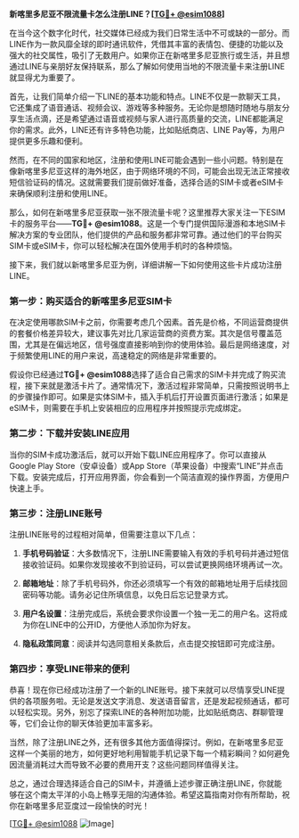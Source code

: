 **新喀里多尼亚不限流量卡怎么注册LINE？[[TG💪+ @esim1088](https://t.me/s/esim1088)]**

在当今这个数字化时代，社交媒体已经成为我们日常生活中不可或缺的一部分。而LINE作为一款风靡全球的即时通讯软件，凭借其丰富的表情包、便捷的功能以及强大的社交属性，吸引了无数用户。如果你正在新喀里多尼亚旅行或生活，并且想通过LINE与亲朋好友保持联系，那么了解如何使用当地的不限流量卡来注册LINE就显得尤为重要了。

首先，让我们简单介绍一下LINE的基本功能和特点。LINE不仅是一款聊天工具，它还集成了语音通话、视频会议、游戏等多种服务。无论你是想随时随地与朋友分享生活点滴，还是希望通过语音或视频与家人进行高质量的交流，LINE都能满足你的需求。此外，LINE还有许多特色功能，比如贴纸商店、LINE Pay等，为用户提供更多乐趣和便利。

然而，在不同的国家和地区，注册和使用LINE可能会遇到一些小问题。特别是在像新喀里多尼亚这样的海外地区，由于网络环境的不同，可能会出现无法正常接收短信验证码的情况。这就需要我们提前做好准备，选择合适的SIM卡或者eSIM卡来确保顺利注册和使用LINE。

那么，如何在新喀里多尼亚获取一张不限流量卡呢？这里推荐大家关注一下ESIM卡的服务平台——**TG💪+ @esim1088**。这是一个专门提供国际漫游和本地SIM卡解决方案的专业团队，他们提供的产品和服务都非常可靠。通过他们的平台购买SIM卡或eSIM卡，你可以轻松解决在国外使用手机时的各种烦恼。

接下来，我们就以新喀里多尼亚为例，详细讲解一下如何使用这些卡片成功注册LINE。

### 第一步：购买适合的新喀里多尼亚SIM卡

在决定使用哪款SIM卡之前，你需要考虑几个因素。首先是价格，不同运营商提供的套餐价格差异较大，建议事先对比几家运营商的资费方案。其次是信号覆盖范围，尤其是在偏远地区，信号强度直接影响到你的使用体验。最后是网络速度，对于频繁使用LINE的用户来说，高速稳定的网络是非常重要的。

假设你已经通过**TG💪+ @esim1088**选择了适合自己需求的SIM卡并完成了购买流程，接下来就是激活卡片了。通常情况下，激活过程非常简单，只需按照说明书上的步骤操作即可。如果是实体SIM卡，插入手机后打开设置页面进行激活；如果是eSIM卡，则需要在手机上安装相应的应用程序并按照提示完成绑定。

### 第二步：下载并安装LINE应用

当你的SIM卡成功激活后，就可以开始下载LINE应用程序了。你可以直接从Google Play Store（安卓设备）或App Store（苹果设备）中搜索“LINE”并点击下载。安装完成后，打开应用界面，你会看到一个简洁直观的操作界面，方便用户快速上手。

### 第三步：注册LINE账号

注册LINE账号的过程相对简单，但需要注意以下几点：

1. **手机号码验证**：大多数情况下，注册LINE需要输入有效的手机号码并通过短信接收验证码。如果你发现接收不到验证码，可以尝试更换网络环境再试一次。
   
2. **邮箱地址**：除了手机号码外，你还必须填写一个有效的邮箱地址用于后续找回密码等功能。请务必记住所填信息，以免日后忘记登录方式。

3. **用户名设置**：注册完成后，系统会要求你设置一个独一无二的用户名。这将成为你在LINE中的公开ID，方便他人添加你为好友。

4. **隐私政策同意**：阅读并勾选同意相关条款后，点击提交按钮即可完成注册。

### 第四步：享受LINE带来的便利

恭喜！现在你已经成功注册了一个新的LINE账号。接下来就可以尽情享受LINE提供的各项服务啦。无论是发送文字消息、发送语音留言，还是发起视频通话，都可以轻松实现。另外，别忘了探索LINE的各种附加功能，比如贴纸商店、群聊管理等，它们会让你的聊天体验更加丰富多彩。

当然，除了注册LINE之外，还有很多其他方面值得探讨。例如，在新喀里多尼亚这样一个美丽的地方，如何更好地利用智能手机记录下每一个精彩瞬间？如何避免因流量消耗过大而导致不必要的费用开支？这些问题同样值得关注。

总之，通过合理选择适合自己的SIM卡，并遵循上述步骤正确注册LINE，你就能够在这个南太平洋的小岛上畅享无阻的沟通体验。希望这篇指南对你有所帮助，祝你在新喀里多尼亚度过一段愉快的时光！

[[TG💪+ @esim1088](https://t.me/s/esim1088) ![Image](https://i.postimg.cc/4NQfJmqS/Snipaste-2025-05-13-00-14-12.png)]